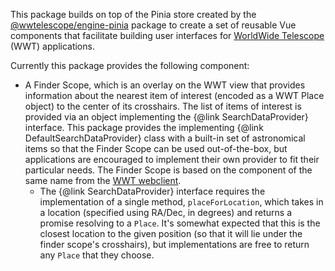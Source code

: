 This package builds on top of the Pinia store created by the [@wwtelescope/engine-pinia]
package to create a set of reusable Vue components that facilitate building user 
interfaces for [WorldWide Telescope][wwt] (WWT) applications.

[wwt]: https://worldwidetelescope.org/home/
[@wwtelescope/engine-pinia]: https://www.npmjs.com/package/@wwtelescope/engine-pinia

Currently this package provides the following component:

- A Finder Scope, which is an overlay on the WWT view that provides information about the
  nearest item of interest (encoded as a WWT Place object) to the center of its crosshairs.
  The list of items of interest is provided via an object implementing the 
  {@link SearchDataProvider} interface. This package provides the implementing
  {@link DefaultSearchDataProvider} class with a built-in set of astronomical items 
  so that the Finder Scope can be used out-of-the-box, but applications are encouraged
  to implement their own provider to fit their particular needs. The Finder Scope is
  based on the component of the same name from the [WWT webclient][webclient].
  - The {@link SearchDataProvider} interface requires the implementation of a single method,
    `placeForLocation`, which takes in a location (specified using RA/Dec, in degrees)
    and returns a promise resolving to a `Place`. It's somewhat expected that this is 
    the closest location to the given position (so that it will lie under the finder 
    scope's crosshairs), but implementations are free to return any `Place` that they
    choose.

[webclient]: https://worldwidetelescope.org/webclient/
